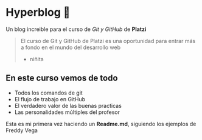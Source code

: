 # Hyperblog 💚
Un blog increible para el curso de *Git y GitHub* de **Platzi**
> El curso de Git y GitHub de Platzi es una oportunidad para entrar más a fondo en el mundo del desarrollo web
>- niñita

## En este curso vemos de todo
* Todos los comandos de git
* El flujo de trabajo en GitHub
* El verdadero valor de las buenas practicas
* Las personalidades múltiples del profesor

Esta es mi primera vez haciendo un **Readme.md**, siguiendo los ejemplos de Freddy Vega

